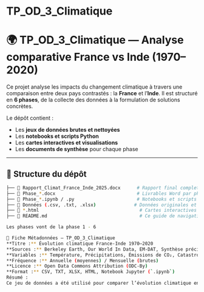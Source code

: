 # TP_OD_3_Climatique
# 🌍 TP_OD_3_Climatique — Analyse comparative France vs Inde (1970–2020)

Ce projet analyse les impacts du changement climatique à travers une comparaison entre deux pays contrastés : la **France** et l’**Inde**. Il est structuré en **6 phases**, de la collecte des données à la formulation de solutions concrètes.

Le dépôt contient :
- Les **jeux de données brutes et nettoyées**
- Les **notebooks et scripts Python**
- Les **cartes interactives et visualisations**
- Les **documents de synthèse** pour chaque phase

---

## 📁 Structure du dépôt

```bash
├── 📄 Rapport_Climat_France_Inde_2025.docx      # Rapport final complet
├── 📄 Phase_*.docx                              # Livrables Word par phase
├── 📓 Phase_*.ipynb / .py                       # Notebooks et scripts d’analyse
├── 📁 Données (.csv, .txt, .xlsx)              # Données originales et combinées
├── 📄 *.html                                     # Cartes interactives et heatmaps
├── 📄 README.md                                  # Ce guide de navigation

Les phases vont de la phase 1 - 6

📄 Fiche Métadonnées – TP_OD_3_Climatique
**Titre :** Évolution climatique France-Inde 1970–2020
**Sources :** Berkeley Earth, Our World In Data, EM-DAT, Synthèse précipitations
**Variables :** Température, Précipitations, Émissions de CO₂, Catastrophes naturelles
**Fréquence :** Annuelle (moyennes) / Mensuelle (brutes)
**Licence :** Open Data Commons Attribution (ODC-By)
**Format :** CSV, TXT, XLSX, HTML, Notebook Jupyter (`.ipynb`)
Résumé :
Ce jeu de données a été utilisé pour comparer l’évolution climatique entre la France et l’Inde sur la période 1970–2020. Il combine des données issues de sources ouvertes sur la température, les précipitations, les émissions de gaz à effet de serre (CO₂) et les catastrophes naturelles. Le jeu a été nettoyé, fusionné et enrichi pour permettre une analyse comparative, exploratoire et prédictive.

